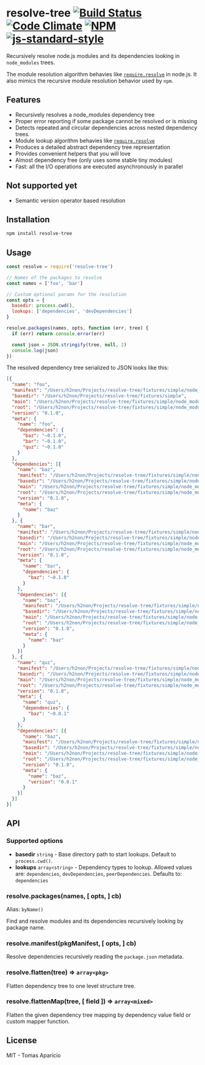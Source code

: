 # resolve-tree [![Build Status](https://api.travis-ci.org/h2non/resolve-tree.svg?branch=master&style=flat)](https://travis-ci.org/h2non/resolve-tree) [![Code Climate](https://codeclimate.com/github/h2non/resolve-tree/badges/gpa.svg)](https://codeclimate.com/github/h2non/resolve-tree) [![NPM](https://img.shields.io/npm/v/resolve-tree.svg)](https://www.npmjs.org/package/resolve-tree) [![js-standard-style](https://img.shields.io/badge/code%20style-standard-brightgreen.svg)](http://standardjs.com)

Recursively resolve node.js modules and its dependencies looking in `node_modules` trees.

The module resolution algorithm behavies like [`require.resolve`](https://nodejs.org/docs/v0.4.8/api/all.html#all_Together...) in node.js.
It also mimics the recursive module resolution behavior used by `npm`.

## Features

- Recursively resolves a node_modules dependency tree
- Proper error reporting if some package cannot be resolved or is missing
- Detects repeated and circular dependencies across nested dependency trees.
- Module lookup algorithm behavies like [`require.resolve`](https://nodejs.org/docs/v0.4.8/api/all.html#all_Together...)
- Produces a detailed abstract dependency tree representation
- Provides convenient helpers that you will love
- Almost dependency free (only uses some stable tiny modules)
- Fast: all the I/O operations are executed asynchronously in parallel

## Not supported yet

- Semantic version operator based resolution

## Installation

```bash
npm install resolve-tree
```

## Usage

```js
const resolve = require('resolve-tree')

// Names of the packages to resolve
const names = ['foo', 'bar']

// Custom optional params for the resolution
const opts = {
  basedir: process.cwd(),
  lookups: ['dependencies', 'devDependencies']
}

resolve.packages(names, opts, function (err, tree) {
  if (err) return console.error(err)

  const json = JSON.stringify(tree, null, 2)
  console.log(json)
})
```

The resolved dependency tree serialized to JSON looks like this:
```json
[{
  "name": "foo",
  "manifest": "/Users/h2non/Projects/resolve-tree/fixtures/simple/node_modules/foo/package.json",
  "basedir": "/Users/h2non/Projects/resolve-tree/fixtures/simple",
  "main": "/Users/h2non/Projects/resolve-tree/fixtures/simple/node_modules/foo/index.js",
  "root": "/Users/h2non/Projects/resolve-tree/fixtures/simple/node_modules/foo",
  "version": "0.1.0",
  "meta": {
    "name": "foo",
    "dependencies": {
      "baz": "~0.1.0",
      "bar": "~0.1.0",
      "quz": "~0.1.0"
    }
  },
  "dependencies": [{
    "name": "baz",
    "manifest": "/Users/h2non/Projects/resolve-tree/fixtures/simple/node_modules/baz/package.json",
    "basedir": "/Users/h2non/Projects/resolve-tree/fixtures/simple/node_modules/foo",
    "main": "/Users/h2non/Projects/resolve-tree/fixtures/simple/node_modules/baz/index.js",
    "root": "/Users/h2non/Projects/resolve-tree/fixtures/simple/node_modules/baz",
    "version": "0.1.0",
    "meta": {
      "name": "baz"
    }
  }, {
    "name": "bar",
    "manifest": "/Users/h2non/Projects/resolve-tree/fixtures/simple/node_modules/bar/package.json",
    "basedir": "/Users/h2non/Projects/resolve-tree/fixtures/simple/node_modules/foo",
    "main": "/Users/h2non/Projects/resolve-tree/fixtures/simple/node_modules/bar/index.js",
    "root": "/Users/h2non/Projects/resolve-tree/fixtures/simple/node_modules/bar",
    "version": "0.1.0",
    "meta": {
      "name": "bar",
      "dependencies": {
        "baz": "~0.1.0"
      }
    },
    "dependencies": [{
      "name": "baz",
      "manifest": "/Users/h2non/Projects/resolve-tree/fixtures/simple/node_modules/baz/package.json",
      "basedir": "/Users/h2non/Projects/resolve-tree/fixtures/simple/node_modules/bar",
      "main": "/Users/h2non/Projects/resolve-tree/fixtures/simple/node_modules/baz/index.js",
      "root": "/Users/h2non/Projects/resolve-tree/fixtures/simple/node_modules/baz",
      "version": "0.1.0",
      "meta": {
        "name": "baz"
      }
    }]
  }, {
    "name": "quz",
    "manifest": "/Users/h2non/Projects/resolve-tree/fixtures/simple/node_modules/foo/node_modules/quz/package.json",
    "basedir": "/Users/h2non/Projects/resolve-tree/fixtures/simple/node_modules/foo",
    "main": "/Users/h2non/Projects/resolve-tree/fixtures/simple/node_modules/foo/node_modules/quz/index.js",
    "root": "/Users/h2non/Projects/resolve-tree/fixtures/simple/node_modules/foo/node_modules/quz",
    "version": "0.1.0",
    "meta": {
      "name": "quz",
      "dependencies": {
        "baz": "~0.0.1"
      }
    },
    "dependencies": [{
      "name": "baz",
      "manifest": "/Users/h2non/Projects/resolve-tree/fixtures/simple/node_modules/foo/node_modules/quz/node_modules/baz/package.json",
      "basedir": "/Users/h2non/Projects/resolve-tree/fixtures/simple/node_modules/foo/node_modules/quz",
      "main": "/Users/h2non/Projects/resolve-tree/fixtures/simple/node_modules/foo/node_modules/quz/node_modules/baz/index.js",
      "root": "/Users/h2non/Projects/resolve-tree/fixtures/simple/node_modules/foo/node_modules/quz/node_modules/baz",
      "version": "0.1.0",
      "meta": {
        "name": "baz",
        "version": "0.0.1"
      }
    }]
  }]
}]
```

## API

### Supported options

- **basedir** `string` - Base directory path to start lookups. Default to `process.cwd()`.
- **lookups** `array<string>` - Dependency types to lookup. Allowed values are: `dependencies`, `devDependencies`, `peerDependencies`. Defaults to: `dependencies`

### resolve.packages(names, [ opts, ] cb)
Alias: `byName()`

Find and resolve modules and its dependencies recursively looking by package name.

### resolve.manifest(pkgManifest, [ opts, ] cb)

Resolve dependencies recursively reading the `package.json` metadata.

### resolve.flatten(tree) => `array<pkg>`

Flatten dependency tree to one level structure tree.

### resolve.flattenMap(tree, [ field ]) => `array<mixed>`

Flatten the given dependency tree mapping by dependency value field or custom mapper function.

## License

MIT - Tomas Aparicio

